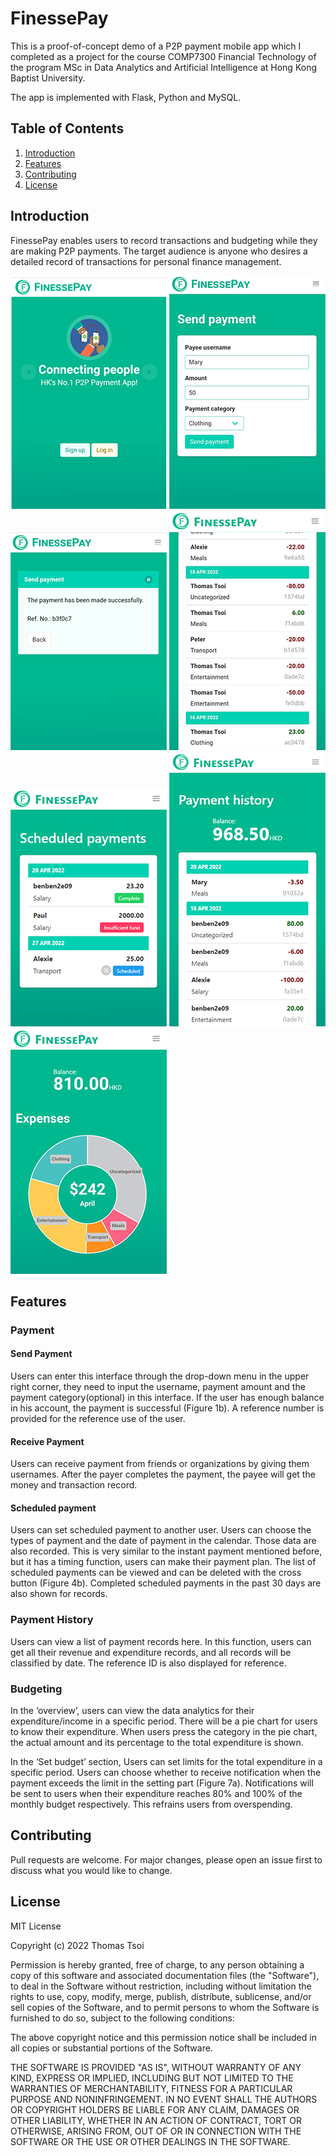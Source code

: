 # FinessePay
This is a proof-of-concept demo of a P2P payment mobile app which I completed as a project for the course COMP7300 Financial Technology of the program MSc in Data Analytics and Artificial Intelligence at Hong Kong Baptist University.

The app is implemented with Flask, Python and MySQL.

## Table of Contents
1. [Introduction](#introduction)
2. [Features](#features)
3. [Contributing](#contributing)
4. [License](#license)

## Introduction
FinessePay enables users to record transactions and budgeting while they are making P2P payments. The target audience is anyone who desires a detailed record of transactions for personal finance management. 

![FinessePay](https://github.com/tsoithomas/FinessePay/blob/master/FinessePay1.png?raw=true)
![FinessePay](https://github.com/tsoithomas/FinessePay/blob/master/FinessePay2.png?raw=true)
![FinessePay](https://github.com/tsoithomas/FinessePay/blob/master/FinessePay3.png?raw=true)
![FinessePay](https://github.com/tsoithomas/FinessePay/blob/master/FinessePay4.png?raw=true)
![FinessePay](https://github.com/tsoithomas/FinessePay/blob/master/FinessePay5.png?raw=true)
![FinessePay](https://github.com/tsoithomas/FinessePay/blob/master/FinessePay6.png?raw=true)
![FinessePay](https://github.com/tsoithomas/FinessePay/blob/master/FinessePay7.png?raw=true)

## Features
### Payment
#### Send Payment
Users can enter this interface through the drop-down menu in the upper right corner, they need to input the username, payment amount and the payment category(optional) in this interface.
If the user has enough balance in his account, the payment is successful (Figure 1b). A reference number is provided for the reference use of the user.

#### Receive Payment
Users can receive payment from friends or organizations by giving them usernames. After the payer completes the payment, the payee will get the money and transaction record. 

#### Scheduled payment
Users can set scheduled payment to another user. Users can choose the types of payment and the date of payment in the calendar. Those data are also recorded.
This is very similar to the instant payment mentioned before, but it has a timing function, users can make their payment plan. The list of scheduled payments can be viewed and can be deleted with the cross button (Figure 4b). 
Completed scheduled payments in the past 30 days are also shown for records.

### Payment History
Users can view a list of payment records here.
In this function, users can get all their revenue and expenditure records, and all records will be classified by date. The reference ID is also displayed for reference.

### Budgeting
In the ‘overview’, users can view the data analytics for their expenditure/income in a specific period. There will be a pie chart for users to know their expenditure.
When users press the category in the pie chart, the actual amount and its percentage to the total expenditure is shown.

In the ‘Set budget’ section, Users can set limits for the total expenditure in a specific period. Users can choose whether to receive notification when the payment exceeds the limit in the setting part (Figure 7a).
Notifications will be sent to users when their expenditure reaches 80% and 100% of the monthly budget respectively. This refrains users from overspending.

## Contributing
Pull requests are welcome. For major changes, please open an issue first to
discuss what you would like to change.

## License
MIT License

Copyright (c) 2022 Thomas Tsoi

Permission is hereby granted, free of charge, to any person obtaining a copy
of this software and associated documentation files (the "Software"), to deal
in the Software without restriction, including without limitation the rights
to use, copy, modify, merge, publish, distribute, sublicense, and/or sell
copies of the Software, and to permit persons to whom the Software is
furnished to do so, subject to the following conditions:

The above copyright notice and this permission notice shall be included in all
copies or substantial portions of the Software.

THE SOFTWARE IS PROVIDED "AS IS", WITHOUT WARRANTY OF ANY KIND, EXPRESS OR
IMPLIED, INCLUDING BUT NOT LIMITED TO THE WARRANTIES OF MERCHANTABILITY,
FITNESS FOR A PARTICULAR PURPOSE AND NONINFRINGEMENT. IN NO EVENT SHALL THE
AUTHORS OR COPYRIGHT HOLDERS BE LIABLE FOR ANY CLAIM, DAMAGES OR OTHER
LIABILITY, WHETHER IN AN ACTION OF CONTRACT, TORT OR OTHERWISE, ARISING FROM,
OUT OF OR IN CONNECTION WITH THE SOFTWARE OR THE USE OR OTHER DEALINGS IN THE
SOFTWARE.
